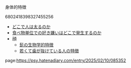 身体的特徴

6802418398327455256




- [どこで人は太るのか](https://psy.hatenadiary.com/entry/2025/01/27/204322)
- [食べ物単位での好き嫌いはどこで発生するのか](https://psy.hatenadiary.com/entry/2025/01/27/204324)
- 顔
    - [髭の生物学的特徴](https://psy.hatenadiary.com/entry/2025/02/09/094738)
    - [若くて歯が抜けている人の特徴](https://psy.hatenadiary.com/entry/2025/01/27/204326)









page:https://psy.hatenadiary.com/entry/2025/02/10/085352
